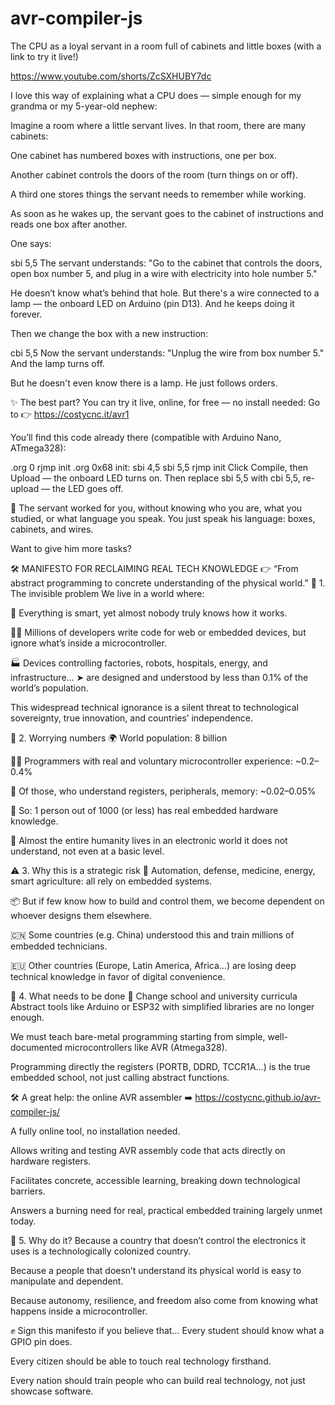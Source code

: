 # avr-compiler-js

The CPU as a loyal servant in a room full of cabinets and little boxes (with a link to try it live!)

https://www.youtube.com/shorts/ZcSXHUBY7dc

I love this way of explaining what a CPU does — simple enough for my grandma or my 5-year-old nephew:

Imagine a room where a little servant lives. In that room, there are many cabinets:

One cabinet has numbered boxes with instructions, one per box.

Another cabinet controls the doors of the room (turn things on or off).

A third one stores things the servant needs to remember while working.

As soon as he wakes up, the servant goes to the cabinet of instructions and reads one box after another.

One says:


sbi 5,5
The servant understands:
"Go to the cabinet that controls the doors, open box number 5, and plug in a wire with electricity into hole number 5."

He doesn’t know what’s behind that hole. But there's a wire connected to a lamp — the onboard LED on Arduino (pin D13).
And he keeps doing it forever.

Then we change the box with a new instruction:

cbi 5,5
Now the servant understands:
"Unplug the wire from box number 5."
And the lamp turns off.

But he doesn't even know there is a lamp. He just follows orders.

✨ The best part? You can try it live, online, for free — no install needed:
Go to 👉 https://costycnc.it/avr1

You’ll find this code already there (compatible with Arduino Nano, ATmega328):

.org 0
    rjmp init
.org 0x68
init:
    sbi 4,5
    sbi 5,5
    rjmp init
Click Compile, then Upload — the onboard LED turns on.
Then replace sbi 5,5 with cbi 5,5, re-upload — the LED goes off.

📌 The servant worked for you, without knowing who you are, what you studied, or what language you speak.
You just speak his language: boxes, cabinets, and wires.

Want to give him more tasks?


🛠️ MANIFESTO FOR RECLAIMING REAL TECH KNOWLEDGE
👉 “From abstract programming to concrete understanding of the physical world.”
📍 1. The invisible problem
We live in a world where:

📱 Everything is smart, yet almost nobody truly knows how it works.

👨‍💻 Millions of developers write code for web or embedded devices, but ignore what’s inside a microcontroller.

🏭 Devices controlling factories, robots, hospitals, energy, and infrastructure…
➤ are designed and understood by less than 0.1% of the world’s population.

This widespread technical ignorance is a silent threat to technological sovereignty, true innovation, and countries’ independence.

🚨 2. Worrying numbers
🌍 World population: 8 billion

👨‍💻 Programmers with real and voluntary microcontroller experience: ~0.2–0.4%

🔬 Of those, who understand registers, peripherals, memory: ~0.02–0.05%

🧠 So: 1 person out of 1000 (or less) has real embedded hardware knowledge.

🧩 Almost the entire humanity lives in an electronic world it does not understand, not even at a basic level.

⚠️ 3. Why this is a strategic risk
🔌 Automation, defense, medicine, energy, smart agriculture: all rely on embedded systems.

📦 But if few know how to build and control them, we become dependent on whoever designs them elsewhere.

🇨🇳 Some countries (e.g. China) understood this and train millions of embedded technicians.

🇪🇺 Other countries (Europe, Latin America, Africa…) are losing deep technical knowledge in favor of digital convenience.

🧱 4. What needs to be done
🔁 Change school and university curricula
Abstract tools like Arduino or ESP32 with simplified libraries are no longer enough.

We must teach bare-metal programming starting from simple, well-documented microcontrollers like AVR (Atmega328).

Programming directly the registers (PORTB, DDRD, TCCR1A…) is the true embedded school, not just calling abstract functions.

🛠️ A great help: the online AVR assembler
➡️ https://costycnc.github.io/avr-compiler-js/

A fully online tool, no installation needed.

Allows writing and testing AVR assembly code that acts directly on hardware registers.

Facilitates concrete, accessible learning, breaking down technological barriers.

Answers a burning need for real, practical embedded training largely unmet today.

🚩 5. Why do it?
Because a country that doesn’t control the electronics it uses is a technologically colonized country.

Because a people that doesn’t understand its physical world is easy to manipulate and dependent.

Because autonomy, resilience, and freedom also come from knowing what happens inside a microcontroller.

✊ Sign this manifesto if you believe that...
Every student should know what a GPIO pin does.

Every citizen should be able to touch real technology firsthand.

Every nation should train people who can build real technology, not just showcase software.
